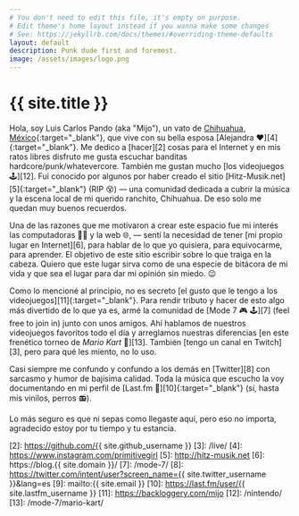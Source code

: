 ```yaml
---
# You don't need to edit this file, it's empty on purpose.
# Edit theme's home layout instead if you wanna make some changes
# See: https://jekyllrb.com/docs/themes/#overriding-theme-defaults
layout: default
description: Punk dude first and foremost.
image: /assets/images/logo.png
---
```


<h1 class="text-center">{{ site.title }}</h1>

<span class="first-letter">H</span>ola, soy Luis Carlos Pando (aka "Mijo"), un vato de [Chihuahua, México][1]{:target="_blank"}, que vive con su bella esposa [Alejandra ❤️][4]{:target="_blank"}. Me dedico a [hacer][2] cosas para el Internet y en mis ratos libres disfruto me gusta escuchar banditas hardcore/punk/whatevercore. También me gustan mucho [los videojuegos 🕹️][12]. Fui conocido por algunos por haber creado el sitio [Hitz-Musik.net][5]{:target="_blank"} (RIP 😵) ― una comunidad dedicada a cubrir la música y la escena local de mi querido ranchito, Chihuahua. De eso solo me quedan muy buenos recuerdos.

Una de las razones que me motivaron a crear este espacio fue mi interés las computadoras 👨‍💻 y la web 🌐, ― sentí la necesidad de tener [mi propio lugar en Internet][6], para hablar de lo que yo quisiera, para equivocarme, para aprender. El objetivo de este sitio escribir sobre lo que traiga en la cabeza. Quiero que este lugar sirva como de una especie de bitácora de mi vida y que sea el lugar para dar mi opinión sin miedo. 😉

Como lo mencioné al principio, no es secreto [el gusto que le tengo a los videojuegos][11]{:target="_blank"}. Para rendir tributo y hacer de esto algo más divertido de lo que ya es, armé la comunidad de [Mode 7 🎮 🕹️][7] (feel free to join in) junto con unos amigos. Ahí hablamos de nuestros videojuegos favoritos todo el día y arreglamos nuestras diferencias [en este frenético torneo de *Mario Kart* 🏁][13]. También [tengo un canal en Twitch][3], pero para qué les miento, no lo uso.

Casi siempre me confundo y confundo a los demás en [Twitter][8] con sarcasmo y humor de bajísima calidad. Toda la música que escucho la voy documentando en mi perfil de [Last.fm 🎵][10]{:target="_blank"} (sí, hasta mis vinilos, perros 📻).

Lo más seguro es que ni sepas como llegaste aquí, pero eso no importa, agradecido estoy por tu tiempo y tu estancia.

[1]: http://www.chihuahuatucapital.org/
[2]: https://github.com/{{ site.github_username }}
[3]: /live/
[4]: https://www.instagram.com/primitivegirl
[5]: http://hitz-musik.net
[6]: https://blog.{{ site.domain }}/
[7]: /mode-7/
[8]: https://twitter.com/intent/user?screen_name={{ site.twitter_username }}&lang=es
[9]: mailto:{{ site.email }}
[10]: https://last.fm/user/{{ site.lastfm_username }}
[11]: https://backloggery.com/mijo
[12]: /nintendo/
[13]: /mode-7/mario-kart/